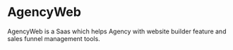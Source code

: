 # AgencyWeb
AgencyWeb is a Saas which helps Agency with website builder feature and sales funnel management tools.
